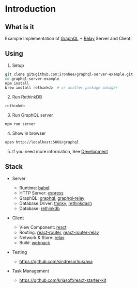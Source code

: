 # Introduction

What is it
---------------------------------------------------------
Example Implementation of [GraphQL](https://facebook.github.io/graphql/) + [Relay](https://facebook.github.io/relay/) Server and Client.

Using
---------------------------------------------------------
1. Setup

  ```bash
  git clone git@github.com:ironhee/graphql-server-example.git
  cd graphql-server-example
  npm install
  brew install rethinkdb  # or another package manager
  ```

2. Run RethinkDB

  ```bash
  rethinkdb
  ```

3. Run GraphQL server

  ```bash
  npm run server
  ```

4. Show in browser

  ```bash
  open http://localhost:5000/graphql
  ```

5. If you need more information, See [Development](https://ironhee.gitbooks.io/graphql-server-example/content/docs/Development.html)

Stack
---------------------------------------------------------

+ Server
  - Runtime: [babel](https://github.com/babel/babel)
  - HTTP Server: [express](https://github.com/strongloop/express)
  - GraphQL: [graphql](https://github.com/graphql/graphql-js), [graphql-relay](https://github.com/graphql/graphql-relay-js)
  - Database Driver: [thinky](https://github.com/neumino/thinky), [rethinkdash](https://github.com/neumino/rethinkdbdash)
  - Database: [rethinkdb](http://rethinkdb.com/)

+ Client
  - View Component: [react](https://github.com/facebook/react)
  - Routing: [react-router](https://github.com/rackt/react-router), [react-router-relay](https://github.com/relay-tools/react-router-relay)
  - Network & Store: [relay](https://github.com/facebook/relay)
  - Build: [webpack](https://github.com/webpack/webpack)

+ Testing
  - https://github.com/sindresorhus/ava

+ Task Management
  - https://github.com/kriasoft/react-starter-kit
